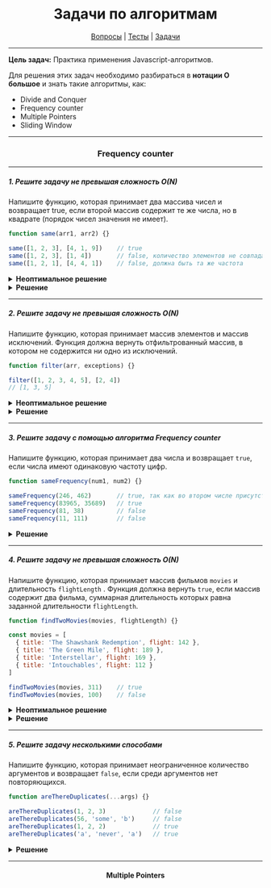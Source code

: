 <div align="center">

# Задачи по алгоритмам

[Вопросы](https://github.com/dollaween/javascript-questions)
|
[Тесты](https://github.com/dollaween/javascript-tests)
|
[Задачи](https://github.com/dollaween/javascript-tasks)

</div>

---

**Цель задач:** Практика применения Javascript-алгоритмов.

Для решения этих задач необходимо разбираться в **нотации О большое** и знать такие алгоритмы, как:
* Divide and Conquer
* Frequency counter
* Multiple Pointers
* Sliding Window

---

<div align="center">

### Frequency counter

</div>

---

##### 1. Решите задачу не превышая сложность O(N)
Напишите функцию, которая принимает два массива чисел и возвращает true, если второй массив содержит те же числа, но в квадрате (порядок чисел значения не имеет).

```javascript
function same(arr1, arr2) {}

same([1, 2, 3], [4, 1, 9])    // true
same([1, 2, 3], [1, 4])       // false, количество элементов не совпадает
same([1, 2, 1], [4, 4, 1])    // false, должна быть та же частота
```

<details><summary><b>Неоптимальное решение</b></summary>
<p>

**Сложность:** O(N^2)

```javascript
function same(arr1, arr2) {
  if (arr1.length !== arr2.length) {
    return false
  }

  for (let i = 0; i < arr1.length; i++) {
    let correctIndex = arr2.indexOf(arr1[i]**2)
    if (correctIndex === -1) {
      return false
    }
    arr2.splice(correctIndex, 1)
  }

  return true
}
```

</p>
</details>

<details><summary><b>Решение</b></summary>
<p>

* **Сложность:** O(N^2)
* **Алгоритм:** Frequency counter

```javascript
function same (arr1, arr2) {
  if (arr1.length !== arr2.length) {
    return false
  }

  let freqCounter = {}
  for (let val of arr1) {
    let squared = val ** 2
    freqCounter[squared] = (freqCounter[squared] || 0) + 1
  }

  for (let val of arr2) {
    if (!freqCounter[val]) {
      return false
    }
    freqCounter[val] -= 1
  }

  return true
}
```

</p>
</details>

---

##### 2. Решите задачу не превышая сложность O(N)
Напишите функцию, которая принимает массив элементов и массив исключений. Функция должна вернуть отфильтрованный массив, в котором не содержится ни одно из исключений.

```javascript
function filter(arr, exceptions) {}

filter([1, 2, 3, 4, 5], [2, 4])
// [1, 3, 5]
```

<details><summary><b>Неоптимальное решение</b></summary>
<p>

* **Сложность:** O(N^2)

```javascript
function filter(arr, exceptions) {
  return arr.filter((val) => {
    return exceptions.every((except) => except !== val)
  })
}
```

</p>
</details>

<details><summary><b>Решение</b></summary>
<p>

* **Сложность:** O(N)
* **Алгоритм:** Frequency counter

```javascript
function filter(arr, exceptions) {
  const freqCounter = {}
  for (let val of exceptions) {
    freqCounter[val] = val
  }
  return arr.filter((val) => {
    return val !== freqCounter[val]
  })
}
```

</p>
</details>

---

##### 3. Решите задачу с помощью алгоритма Frequency counter
Напишите функцию, которая принимает два числа и возвращает `true`, если числа имеют одинаковую частоту цифр.

```javascript
function sameFrequency(num1, num2) {}

sameFrequency(246, 462)       // true, так как во втором числе присутствуют те же цифры, что и в первом
sameFrequency(83965, 35689)   // true
sameFrequency(81, 38)         // false
sameFrequency(11, 111)        // false
```

<details><summary><b>Решение</b></summary>
<p>

* **Сложность:** O(N)
* **Алгоритм**: Frequency counter

```javascript
function same(num1, num2) {
  str1 = num1.toString()
  str2 = num2.toString()

  if (str1.length !== str2.length) {
    return false
  }

  const freqCounter = {}

  for (let val of str1) {
    freqCounter[val] = (freqCounter[val] || 0) + 1
  }

  for (let val of str2) {
    if (!freqCounter[val]) return false
    freqCounter[val] -= 1
  }

  return true
}
```

</p>
</details>

---

##### 4. Решите задачу не превышая сложность O(N)
Напишите функцию, которая принимает массив фильмов `movies` и длительность `flightLength` . Функция должна вернуть `true`, если массив содержит два фильма, суммарная длительность которых равна заданной длительности `flightLength`.

```javascript
function findTwoMovies(movies, flightLength) {}

const movies = [
  { title: 'The Shawshank Redemption', flight: 142 },
  { title: 'The Green Mile', flight: 189 },
  { title: 'Interstellar', flight: 169 },
  { title: 'Intouchables', flight: 112 }
]

findTwoMovies(movies, 311)    // true
findTwoMovies(movies, 100)    // false
```

<details><summary><b>Неоптимальное решение</b></summary>
<p>

* **Сложность**: O(N^2)

Проблема данного решения:
* 100 фильмов — 100 * 100 = 10 000 итераций
* 1000 фильмов — 1000 * 1000 = 1 000 000 итераций

```javascript
function findTwoMovies(movies, flightLength) {
  for (let i = 0; i < movies.length; i++) {
    for (let k = 0; k < movies.length; k++) {
      if (i === k) continue
      if (movies[i].flight + movies[k].flight === flightLength) {
        return true
      }
    }
  }
  return false
}
```

</p>
</details>

<details><summary><b>Решение</b></summary>
<p>

* **Сложность**: O(N)
* **Алгоритм**: Frequency counter

Преимущества по сравнению с решением через вложенный цикл:
* 100 фильмов — 100 итераций
* 1000 фильмов — 1000 итераций

```javascript
function findTwoMovies(movies, flightLength) {
  // В объекте будет хранится остаток времени после каждого фильма
  let results = {}
  for (let i = 0; i < movies.length; i++) {
    // Если время фильма совпадает с одним из значений в results, то задача выполнена
    if (results[movies[i].flight]) {
      return true
    }

    // Вычисляем сколько времени нам требуется еще добавить за счет другого фильма и добавляем в объект
    let result = flightLength - movies[i].flight
    results[result] = true
  }
  return false
}
```

</p>
</details>

---

##### 5. Решите задачу несколькими способами
Напишите функцию, которая принимает неограниченное количество аргументов и возвращает `false`, если среди аргументов нет повторяющихся.

```javascript
function areThereDuplicates(...args) {}

areThereDuplicates(1, 2, 3)             // false
areThereDuplicates(56, 'some', 'b')     // false
areThereDuplicates(1, 2, 2)             // true
areThereDuplicates('a', 'never', 'a')   // true
```

<details><summary><b>Решение</b></summary>
<p>

* **Сложность**: O(N)
* **Алгоритм**: Frequency counter

```javascript
function areThereDuplicates(...args) {
  let freqCounter = {}

  for (let val of args) {
    if (freqCounter[val]) return true
    freqCounter[val] = (freqCounter[val] || 0) + 1
  }

  return false
}
```

</p>
</details>

---

<div align="center">

#### Multiple Pointers

</div>




